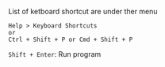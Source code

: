 List of ketboard shortcut are under ther menu
```
Help > Keyboard Shortcuts
or
Ctrl + Shift + P or Cmd + Shift + P
``` 
    
`Shift + Enter`: Run program   
  
    
